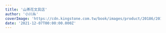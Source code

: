 ```yaml
---
title: '山茶花文具店'
author: '小川糸'
coverImage: 'https://cdn.kingstone.com.tw/book/images/product/20186/2018611559099/2018611559099b.jpg'
date: '2021-12-07T00:00:00.000Z'
---
```

